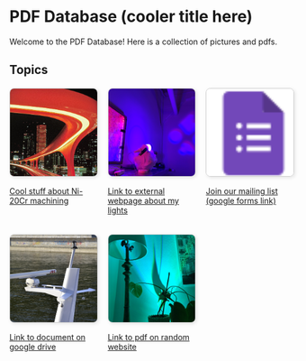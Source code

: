 <!-- link to actual site https://conradbuck.github.io/simple-link-tree/ -->

# PDF Database (cooler title here)

Welcome to the PDF Database! Here is a collection of pictures and pdfs.

## Topics

<style>
  .gallery {
    display: grid;
    grid-template-columns: repeat(3, 1fr);
    gap: 20px;
    margin: 20px 0;
  }
  .gallery img {
    width: 100%;
    height: auto;
    aspect-ratio: 1 / 1; /* Forces images to be square */
    object-fit: cover;   /* Ensures the image is cropped appropriately */
    border: 1px solid #ccc;
    border-radius: 8px;
    box-shadow: 2px 2px 6px rgba(0, 0, 0, 0.1);
  }
</style>

<div class="gallery">
  <div class="gallery-item">
    <a href="documents/document1.pdf" target="_blank">    <!--## file location of pdf in github repo ##-->
      <img src="images/image1.jpg" alt="Topic 1 Preview"> <!--## file location of preview image within github repo ##-->
      <p>Cool stuff about Ni-20Cr machining</p>		  <!--## name of hyperlink ##-->
    </a>
  </div>
  <div class="gallery-item">
    <a href="https://again.framer.ai/" target="_blank">
      <img src="images/preview2.jpg" alt="Topic 2 Preview">
      <p>Link to external webpage about my lights</p>
    </a>
  </div>
  <div class="gallery-item">
    <a href="https://forms.gle/uWzb2qyrie8GGCes7" target="_blank">
      <img src="images/preview3.jpg" alt="Topic 3 Preview">
      <p>Join our mailing list (google forms link)</p>
    </a>
  </div>
  <div class="gallery-item">
    <a href="https://drive.google.com/file/d/1mzleKG7kpYIQpbF11vh0I8zP9OhVkrVN/view?usp=sharing" target="_blank">
      <img src="images/preview4-ship.jpg" alt="Topic 4 Preview">
      <p>Link to document on google drive</p>
    </a>
  </div>
  <div class="gallery-item">
    <a href="https://cdn-shop.adafruit.com/datasheets/WS2811.pdf" target="_blank">
      <img src="images/preview5.jpg" alt="Topic 5 Preview">
      <p>Link to pdf on random website</p>
    </a>
  </div>
<!-- commenting out image placement 6 to leave as references -->
<!--
  <div class="gallery-item">
    <a href="documents/document6.pdf" target="_blank">
      <img src="images/preview6.jpg" alt="Topic 6 Preview">
      <p>Topic 6</p>
    </a>
  </div>
-->

</div>

<!--

### Instructions for Contribution
1. Add your PDF document to the `documents` directory.
2. Add a preview image to the `images` directory.
3. Update this `README.md` file to include your new document and image in the format above.

-->
